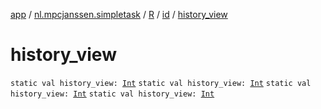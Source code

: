 [app](../../../index.md) / [nl.mpcjanssen.simpletask](../../index.md) / [R](../index.md) / [id](index.md) / [history_view](.)

# history_view

`static val history_view: `[`Int`](https://kotlinlang.org/api/latest/jvm/stdlib/kotlin/-int/index.html)
`static val history_view: `[`Int`](https://kotlinlang.org/api/latest/jvm/stdlib/kotlin/-int/index.html)
`static val history_view: `[`Int`](https://kotlinlang.org/api/latest/jvm/stdlib/kotlin/-int/index.html)
`static val history_view: `[`Int`](https://kotlinlang.org/api/latest/jvm/stdlib/kotlin/-int/index.html)